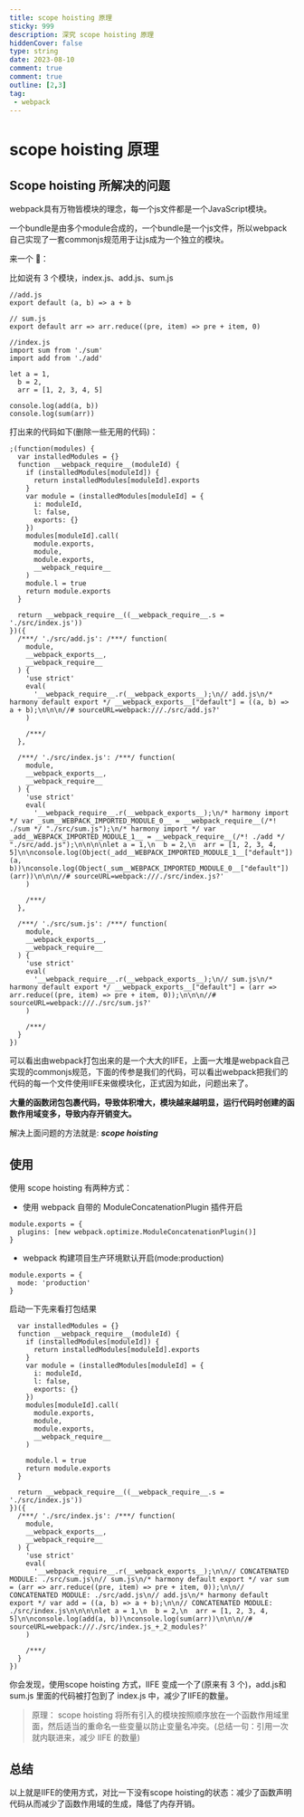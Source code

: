 ```yaml
---
title: scope hoisting 原理
sticky: 999
description: 深究 scope hoisting 原理
hiddenCover: false
type: string
date: 2023-08-10
comment: true
comment: true
outline: [2,3]
tag:
 - webpack
---
```

# scope hoisting 原理
## Scope hoisting 所解决的问题
webpack具有万物皆模块的理念，每一个js文件都是一个JavaScript模块。  
  
一个bundle是由多个module合成的，一个bundle是一个js文件，所以webpack自己实现了一套commonjs规范用于让js成为一个独立的模块。  

来一个 🌰：  

比如说有 3 个模块，index.js、add.js、sum.js  
```
//add.js
export default (a, b) => a + b
```
```
// sum.js
export default arr => arr.reduce((pre, item) => pre + item, 0)
```
```
//index.js
import sum from './sum'
import add from './add'

let a = 1,
  b = 2,
  arr = [1, 2, 3, 4, 5]

console.log(add(a, b))
console.log(sum(arr))
```
打出来的代码如下(删除一些无用的代码)：
```
;(function(modules) {
  var installedModules = {}
  function __webpack_require__(moduleId) {
    if (installedModules[moduleId]) {
      return installedModules[moduleId].exports
    }
    var module = (installedModules[moduleId] = {
      i: moduleId,
      l: false,
      exports: {}
    })
    modules[moduleId].call(
      module.exports,
      module,
      module.exports,
      __webpack_require__
    )
    module.l = true
    return module.exports
  }

  return __webpack_require__((__webpack_require__.s = './src/index.js'))
})({
  /***/ './src/add.js': /***/ function(
    module,
    __webpack_exports__,
    __webpack_require__
  ) {
    'use strict'
    eval(
      '__webpack_require__.r(__webpack_exports__);\n// add.js\n/* harmony default export */ __webpack_exports__["default"] = ((a, b) => a + b);\n\n\n//# sourceURL=webpack:///./src/add.js?'
    )

    /***/
  },

  /***/ './src/index.js': /***/ function(
    module,
    __webpack_exports__,
    __webpack_require__
  ) {
    'use strict'
    eval(
      '__webpack_require__.r(__webpack_exports__);\n/* harmony import */ var _sum__WEBPACK_IMPORTED_MODULE_0__ = __webpack_require__(/*! ./sum */ "./src/sum.js");\n/* harmony import */ var _add__WEBPACK_IMPORTED_MODULE_1__ = __webpack_require__(/*! ./add */ "./src/add.js");\n\n\n\nlet a = 1,\n  b = 2,\n  arr = [1, 2, 3, 4, 5]\n\nconsole.log(Object(_add__WEBPACK_IMPORTED_MODULE_1__["default"])(a, b))\nconsole.log(Object(_sum__WEBPACK_IMPORTED_MODULE_0__["default"])(arr))\n\n\n//# sourceURL=webpack:///./src/index.js?'
    )

    /***/
  },

  /***/ './src/sum.js': /***/ function(
    module,
    __webpack_exports__,
    __webpack_require__
  ) {
    'use strict'
    eval(
      '__webpack_require__.r(__webpack_exports__);\n// sum.js\n/* harmony default export */ __webpack_exports__["default"] = (arr => arr.reduce((pre, item) => pre + item, 0));\n\n\n//# sourceURL=webpack:///./src/sum.js?'
    )

    /***/
  }
})
```
可以看出由webpack打包出来的是一个大大的IIFE，上面一大堆是webpack自己实现的commonjs规范，下面的传参是我们的代码，可以看出webpack把我们的代码的每一个文件使用IIFE来做模块化，正式因为如此，问题出来了。  

**大量的函数闭包包裹代码，导致体积增大，模块越来越明显，运行代码时创建的函数作用域变多，导致内存开销变大。**  

解决上面问题的方法就是: ***scope hoisting***  

## 使用
使用 scope hoisting 有两种方式：  

- 使用 webpack 自带的 ModuleConcatenationPlugin 插件开启
```
module.exports = {
  plugins: [new webpack.optimize.ModuleConcatenationPlugin()]
}
```
- webpack 构建项目生产环境默认开启(mode:production)
```
module.exports = {
  mode: 'production'
}
```
启动一下先来看打包结果  

```;(function(modules) {
  var installedModules = {}
  function __webpack_require__(moduleId) {
    if (installedModules[moduleId]) {
      return installedModules[moduleId].exports
    }
    var module = (installedModules[moduleId] = {
      i: moduleId,
      l: false,
      exports: {}
    })
    modules[moduleId].call(
      module.exports,
      module,
      module.exports,
      __webpack_require__
    )

    module.l = true
    return module.exports
  }

  return __webpack_require__((__webpack_require__.s = './src/index.js'))
})({
  /***/ './src/index.js': /***/ function(
    module,
    __webpack_exports__,
    __webpack_require__
  ) {
    'use strict'
    eval(
      '__webpack_require__.r(__webpack_exports__);\n\n// CONCATENATED MODULE: ./src/sum.js\n// sum.js\n/* harmony default export */ var sum = (arr => arr.reduce((pre, item) => pre + item, 0));\n\n// CONCATENATED MODULE: ./src/add.js\n// add.js\n/* harmony default export */ var add = ((a, b) => a + b);\n\n// CONCATENATED MODULE: ./src/index.js\n\n\n\nlet a = 1,\n  b = 2,\n  arr = [1, 2, 3, 4, 5]\n\nconsole.log(add(a, b))\nconsole.log(sum(arr))\n\n\n//# sourceURL=webpack:///./src/index.js_+_2_modules?'
    )

    /***/
  }
})

```

你会发现，使用scope hoisting 方式，IIFE 变成一个了(原来有 3 个)，add.js和sum.js 里面的代码被打包到了 index.js 中，减少了IIFE的数量。  

>原理： scope hoisting 将所有引入的模块按照顺序放在一个函数作用域里面，然后适当的重命名一些变量以防止变量名冲突。(总结一句：引用一次就内联进来，减少 IIFE 的数量)  


## 总结
以上就是IIFE的使用方式，对比一下没有scope hoisting的状态：减少了函数声明代码从而减少了函数作用域的生成，降低了内存开销。